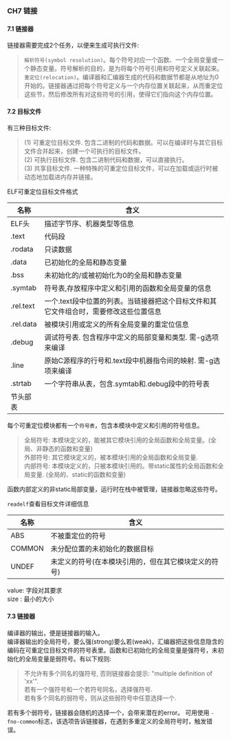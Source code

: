 ### CH7 链接

#### 7.1 链接器

链接器需要完成2个任务，以便来生成可执行文件:
> `解析符号(symbol resolution)`。每个符号对应一个函数、一个全局变量或一个静态变量。符号解析的目的，是为将每个符号引用和符号定义关联起来。<br/>
> `重定位(relocation)`。编译器和汇编器生成的代码和数据节都是从地址为0开始的。链接器通过把每个符号定义与一个内存位置关联起来，从而重定位这些节，然后修改所有对这些符号的引用，使得它们指向这个内存位置。

#### 7.2 目标文件

有三种目标文件: <br/>
> (1) 可重定位目标文件. 包含二进制的代码和数据。可以在编译时与其它目标文件合并起来，创建一个可执行的目标文件。<br/>
> (2) 可执行目标文件. 包含二进制代码和数据，可以直接执行。<br/>
> (3) 共享目标文件. 一种特殊的可重定位目标文件，可以在加载或运行时被动态地加载进内存并链接。<br/>

ELF可重定位目标文件格式

名称     | 含义 | 
---------|------|
ELF头    | 描述字节序、机器类型等信息
.text    | 代码段
.rodata  | 只读数据
.data    | 已初始化的全局和静态变量
.bss     | 未初始化的/或被初始化为0的全局和静态变量
.symtab  | 符号表,存放程序中定义和引用的函数和全局变量的信息
.rel.text| 一个.text段中位置的列表。当链接器把这个目标文件和其它文件组合时，需要修改这些位置信息
.rel.data| 被模块引用或定义的所有全局变量的重定位信息
.debug   | 调试符号表. 包含程序中定义的局部变量和类型. 需-g选项来编译
.line    | 原始C源程序的行号和.text段中机器指令间的映射. 需-g选项来编译
.strtab  | 一个字符串从表，包含.symtab和.debug段中的符号表
节头部表 | |

每个可重定位模块都有一个`符号表`，包含本模块中定义和引用的符号信息。
> 全局符号: 本模块定义的，能被其它模块引用的全局函数和全局变量。(全局、非静态的函数和变量) <br/>
> 外部符号: 其它模块定义的，被本模块引用的全局函数和全局变量. <br/>
> 内部符号: 本模块定义的，只被本模块引用的。带static属性的全局函数和全局变量. (全局的、static的函数和变量)<br/>

函数内部定义的非static局部变量，运行时在栈中被管理，链接器忽略这些符号。


`readelf`查看目标文件详细信息

名称  | 含义
------|----------------|
ABS   |不被重定位的符号
COMMON|未分配位置的未初始化的数据目标
UNDEF |未定义的符号(在本模块引用的，但在其它模块定义的符号)

value: 字段对其要求 <br/>
size : 最小的大小 <br/>

#### 7.3 链接器
编译器的输出，便是链接器的输入。<br/>
编译器输出的全局符号，要么强(strong)要么若(weak)，汇编器把这些信息隐含的编码在可重定位目标文件的符号表里。函数和已初始化的全局变量是强符号，未初始化的全局变量是弱符号。有以下规则: <br/>
> 不允许有多个同名的强符号, 否则链接器会提示: "multiple definition of 'xx'". <br/>
> 若有一个强符号和一个若符号同名，选择强符号. <br/>
> 若有多个同名的弱符号，则从这些弱符号中任意选择一个. <br/>

若有多个弱符号，链接器会随机的选择一个，会带来潜在的error。
可用使用 `-fno-common`标志，该选项告诉链接器，在遇到多重定义的全局符号时，触发错误。


